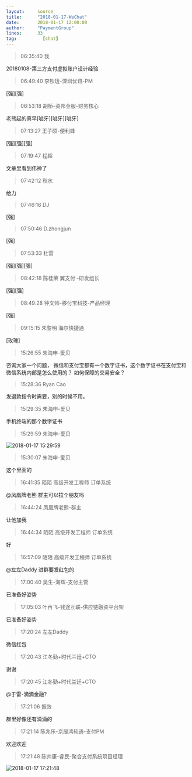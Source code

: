 ```yaml
---
layout:     source 
title:      "2018-01-17-WeChat"
date:       2018-01-17 12:00:00
author:     "PaymentGroup"
lines:      33 
tag:		  [chat]
---
```

> 06:35:40  我  
   
20180108-第三方支付虚拟账户设计经验  
   
> 06:49:40  李钦珑-深圳优讯-PM  
   
[强][强]  
   
> 06:53:18  胡桥-资邦金服-财务核心  
   
老熊起的真早[呲牙][呲牙][呲牙]  
   
> 07:13:27  王子硕-便利蜂  
   
[强][强][强]  
   
> 07:19:47  程超  
   
文章里看到伟神了  
   
> 07:42:12  秋水  
   
给力  
   
> 07:46:16  DJ  
   
[强]  
   
> 07:50:46  D.zhongjun  
   
[强]  
   
> 07:53:33  杜雷  
   
[强][强][强]  
   
> 08:42:18  陈桂荣 翼支付 -研发组长  
   
[强][强]  
   
> 08:49:28  钟文帅-移付宝科技-产品经理  
   
[强]  
   
> 09:15:15  朱黎明 海尔快捷通   
   
[玫瑰]  
   
> 15:26:55  朱海申-爱贝  
   
咨询大家一个问题， 微信和支付宝都有一个数字证书，这个数字证书在支付宝和微信系统内部是怎么使用的？ 如何保障的交易安全？  
   
> 15:28:36  Ryan Cao  
   
发退款指令时需要，别的时候不用。  
   
> 15:29:35  朱海申-爱贝  
   
手机终端的那个数字证书  
   
> 15:29:59  朱海申-爱贝  
   
![2018-01-17 15:29:59](http://static.cocolian.org/img/20180117_152959.png) 
   
> 15:30:07  朱海申-爱贝  
   
这个里面的  
   
> 16:41:35  陌陌 高级开发工程师 订单系统  
   
@凤凰牌老熊  群主可以拉个朋友吗  
   
> 16:44:24  凤凰牌老熊-群主  
   
让他加我  
   
> 16:44:34  陌陌 高级开发工程师 订单系统  
   
好  
   
> 16:57:09  陌陌 高级开发工程师 订单系统  
   
@左左Daddy  进群要发红包的  
   
> 17:00:40  吴生-海辉-支付主管  
   
已准备好姿势  
   
> 17:05:03  叶再飞-钱途互联-供应链融资平台架  
   
已准备好姿势  
   
> 17:20:24  左左Daddy  
   
微信红包  
   
> 17:20:43  江冬勤+时代兰廷+CTO  
   
谢谢  
   
> 17:20:45  江冬勤+时代兰廷+CTO  
   
@于雷-滴滴金融?  
   
> 17:21:06  振效  
   
群里好像还有滴滴的  
   
> 17:21:14  陈兆乐-京展鸿软通-支付PM  
   
欢迎欢迎  
   
> 17:21:48  陈帅康-睿民-聚合支付系统项目经理  
   
![2018-01-17 17:21:48](http://static.cocolian.org/img/20180117_172148.png) 
   
